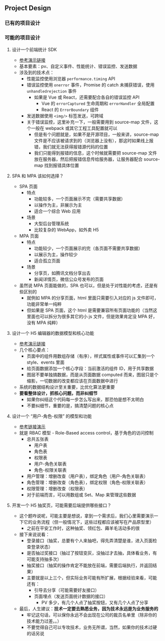 ## Project Design

### 已有的项目设计

### 可能的项目设计

1. 设计一个前端统计 SDK
   - [参考演示链接](https://coding.imooc.com/lesson/562.html#mid=51083)
   - 基本要素：pv、自定义事件、性能统计、错误监控、发送数据
   - 涉及到的技术点：
     - 性能监控使用浏览器 `performance.timing` API
     - 错误监控使用 `onerror` 事件，Promise 的 catch 未捕获错误，使用 `unhandledrejection` 事件
       - 如果是 Vue 或 React，还需要配合各自的错误监控 API
         - Vue 的 `errorCaptured` 生命周期和 `errorHandler` 全局配置
         - React 的 `ErrorBoundary` 组件
     - 发送数据使用 `<img/>` 标签发送，可跨域
     - 关于错误监控，这里补充一下，一般需要用到 source-map 文件，这个一般在 webpack 或其它工程工具配置就可以
       - 但是有个问题就是，如果不是开源项目，一般来讲，source-map 文件是不应该被请求到的（浏览器上没有），那这时如果线上报错，我们就无法获得报错源代码的位置
       - 我们只能得到报错的信息，这个时候就需要把 source-map 文件放在服务器，然后把报错信息传给服务器，让服务器配合 source-map 找到报错具体位置


2. SPA 和 MPA 该如何选择？
   - SPA 页面
     - 特点
       - 功能较多，一个页面展示不完（需要共享数据）
       - 以操作为主，非展示为主
       - 适合一个综合 Web 应用
     - 场景
       - 大型后台管理系统
       - 比较复杂的 WebApp，如外卖 H5
   - MPA 页面
     - 特点
       - 功能较少，一个页面展示的完（各页面不需要共享数据）
       - 以展示为主，操作较少
       - 适合孤立页面
     - 场景
       - 分享页，如腾讯文档分享出去
       - 新闻详情页，微信公众号发布的页面
   - 虽然说 MPA 页面能做的，SPA 也可以，但是处于对性能的考虑，还是有些区别的
     - 就例如 MPA 的分享页面，html 里面只需要引入对应的 js 文件即可，功能非常单一纯粹
     - 但如果是 SPA 页面，这个 html 是需要兼容所有页面功能的（当然这里面也可以拆分为很多其它的小 js 文件，但是效果肯定没 MPA 好，没有 MPA 纯粹）


3. 设计一个 H5 编辑器的数据模型和核心功能
   - [参考演示链接](https://coding.imooc.com/lesson/562.html#mid=51088)
   - 几个核心要点：
     - 页面中的组件用数组存储（有序），样式属性或事件可以汇集到一个 style、events 里面
     - 给页面数据添加一个核心字段：当前激活的组件 ID，用于共享数据
     - 图层不要单独搞数据，而是从页面数据 computed 而来，图层只是个缩影，一切数据的改变都应该在页面数据中进行
   - 系统的数据结构设计至关重要，比优化算法更重要
   - **要看整体设计，抓核心问题，而非纠细节**
     - 如果你纠结这个代码每一步怎么写出来，那恐怕是想不太明白
     - 不要纠细节，重要的是，搞清楚问题的核心点


4. 设计一个 “用户-角色-权限” 的模型和功能
   - [参考链接演示](https://coding.imooc.com/lesson/562.html#mid=51089)
   - 就是 RBAC 模型 - Role-Based access control，基于角色的访问控制
     - 总共五张表
       - 用户表
       - 角色表
       - 权限表
       - 用户-角色关联表
       - 角色-权限关联表
     - 用户管理：增删改查（用户表），绑定角色（用户-角色关联表）
     - 角色管理：增删改查（角色表），绑定权限（角色-权限关联表）
     - 权限管理：增删改查（权限表）
     - 对于前端而言，可以用数组或 Set、Map 来管理这些数据


5. 开发一个 H5 抽奖页，可能需要后端提供哪些接口？
   - 这个题咋说呢，可能主要是想说，拿到一个需求后，我们心里需要演示一下它的业务流程（但一般情况下，这些过程都应该被写在产品原型里）
     - 之前在平安工作时，这种抽奖、领红包、薅羊毛活动多的很
   - 接下来说说看：
     - 登录接口（抽奖，总要有个人来抽吧，得先弄清楚是谁，进入页面检查登录状态）
     - 是否抽过奖接口（抽过了按钮变灰，没抽过才去抽，具体看业务，有可能支持抽多次）
     - 抽奖接口（抽奖的操作肯定不能放在前端，需要后端执行，并返回结果）
     - 主要就是以上三个，但实际业务可能有所扩展，根据经验来看，可能还有：
       - 引导去分享（可能需要好友接口）
       - 页面埋点（发送页面统计数据的接口）
         - PV 多少，有几个人点了抽奖按钮，又有几个人点了分享
   - 最后，人生建议：**技术一定要去熟悉业务，因为技术永远是为业务服务的**
     - 牢记这句话，可以保你永远不会出现在公司的裁员名单里（除非你的技术能力过差。。）
     - 不要觉得自己可以专攻技术，业务无所谓，当然，如果你的技术过硬的话另说
